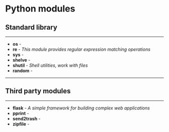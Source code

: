# Python modules

## Standard library
___
- **os** - 
- **re** - *This module provides regular expression matching operations*
- **sys** - 
- **shelve** - 
- **shutil** - *Shell utilities, work with files*
- **random** - 

___

## Third party modules
___
- **flask** - *A simple framework for building complex web applications*
- **pprint** - 
- **send2trash** - 
- **zipfile** - 

